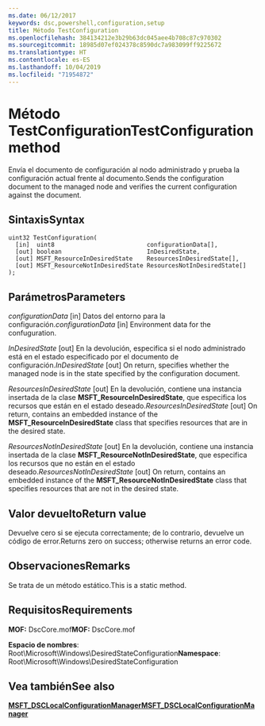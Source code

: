 ```yaml
---
ms.date: 06/12/2017
keywords: dsc,powershell,configuration,setup
title: Método TestConfiguration
ms.openlocfilehash: 384134212e3b29b63dc045aee4b708c87c970302
ms.sourcegitcommit: 18985d07ef024378c8590dc7a983099ff9225672
ms.translationtype: HT
ms.contentlocale: es-ES
ms.lasthandoff: 10/04/2019
ms.locfileid: "71954872"
---
```

# <a name="testconfiguration-method"></a><span data-ttu-id="b2001-103">Método TestConfiguration</span><span class="sxs-lookup"><span data-stu-id="b2001-103">TestConfiguration method</span></span>

<span data-ttu-id="b2001-104">Envía el documento de configuración al nodo administrado y prueba la configuración actual frente al documento.</span><span class="sxs-lookup"><span data-stu-id="b2001-104">Sends the configuration document to the managed node and verifies the current configuration against the document.</span></span>

## <a name="syntax"></a><span data-ttu-id="b2001-105">Sintaxis</span><span class="sxs-lookup"><span data-stu-id="b2001-105">Syntax</span></span>

```mof
uint32 TestConfiguration(
  [in]  uint8                          configurationData[],
  [out] boolean                        InDesiredState,
  [out] MSFT_ResourceInDesiredState    ResourcesInDesiredState[],
  [out] MSFT_ResourceNotInDesiredState ResourcesNotInDesiredState[]
);
```

## <a name="parameters"></a><span data-ttu-id="b2001-106">Parámetros</span><span class="sxs-lookup"><span data-stu-id="b2001-106">Parameters</span></span>

<span data-ttu-id="b2001-107">*configurationData* \[in\] Datos del entorno para la configuración.</span><span class="sxs-lookup"><span data-stu-id="b2001-107">*configurationData* \[in\] Environment data for the confuguration.</span></span>

<span data-ttu-id="b2001-108">*InDesiredState* \[out\] En la devolución, especifica si el nodo administrado está en el estado especificado por el documento de configuración.</span><span class="sxs-lookup"><span data-stu-id="b2001-108">*InDesiredState* \[out\] On return, specifies whether the managed node is in the state specified by the configuration document.</span></span>

<span data-ttu-id="b2001-109">*ResourcesInDesiredState* \[out\] En la devolución, contiene una instancia insertada de la clase **MSFT_ResourceInDesiredState**, que especifica los recursos que están en el estado deseado.</span><span class="sxs-lookup"><span data-stu-id="b2001-109">*ResourcesInDesiredState* \[out\] On return, contains an embedded instance of the **MSFT_ResourceInDesiredState** class that specifies resources that are in the desired state.</span></span>

<span data-ttu-id="b2001-110">*ResourcesNotInDesiredState* \[out\] En la devolución, contiene una instancia insertada de la clase **MSFT_ResourceNotInDesiredState**, que especifica los recursos que no están en el estado deseado.</span><span class="sxs-lookup"><span data-stu-id="b2001-110">*ResourcesNotInDesiredState* \[out\] On return, contains an embedded instance of the **MSFT_ResourceNotInDesiredState** class that specifies resources that are not in the desired state.</span></span>

## <a name="return-value"></a><span data-ttu-id="b2001-111">Valor devuelto</span><span class="sxs-lookup"><span data-stu-id="b2001-111">Return value</span></span>

<span data-ttu-id="b2001-112">Devuelve cero si se ejecuta correctamente; de lo contrario, devuelve un código de error.</span><span class="sxs-lookup"><span data-stu-id="b2001-112">Returns zero on success; otherwise returns an error code.</span></span>

## <a name="remarks"></a><span data-ttu-id="b2001-113">Observaciones</span><span class="sxs-lookup"><span data-stu-id="b2001-113">Remarks</span></span>

<span data-ttu-id="b2001-114">Se trata de un método estático.</span><span class="sxs-lookup"><span data-stu-id="b2001-114">This is a static method.</span></span>

## <a name="requirements"></a><span data-ttu-id="b2001-115">Requisitos</span><span class="sxs-lookup"><span data-stu-id="b2001-115">Requirements</span></span>

<span data-ttu-id="b2001-116">**MOF:** DscCore.mof</span><span class="sxs-lookup"><span data-stu-id="b2001-116">**MOF:** DscCore.mof</span></span>

<span data-ttu-id="b2001-117">**Espacio de nombres**: Root\Microsoft\Windows\DesiredStateConfiguration</span><span class="sxs-lookup"><span data-stu-id="b2001-117">**Namespace**: Root\Microsoft\Windows\DesiredStateConfiguration</span></span>

## <a name="see-also"></a><span data-ttu-id="b2001-118">Vea también</span><span class="sxs-lookup"><span data-stu-id="b2001-118">See also</span></span>

[<span data-ttu-id="b2001-119">**MSFT_DSCLocalConfigurationManager**</span><span class="sxs-lookup"><span data-stu-id="b2001-119">**MSFT_DSCLocalConfigurationManager**</span></span>](msft-dsclocalconfigurationmanager.md)
